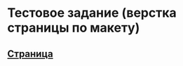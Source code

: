 # Тестовое задание (верстка страницы по макету)
## [Страница](https://dmitrykalashnikov91.github.io/lending-proc24/)
